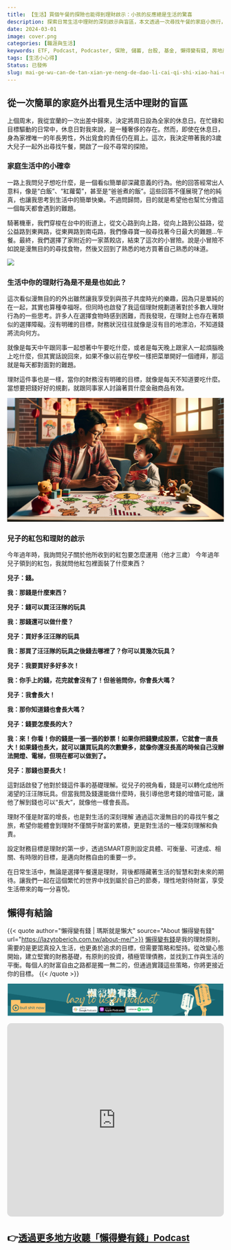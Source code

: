 ```yaml
---
title: 【生活】買個午餐的探險也能得到理財啟示：小孩的反應總是生活的驚喜
description: 探索日常生活中理財的深刻啟示與盲區，本文透過一次尋找午餐的家庭小旅行，深入探討理財規劃的重要性和如何從日常決策中學習財務管理。透過親子對話，作者揭示了從小培養財富增值觀念的必要性，強調設定清晰財務目標的重要步驟，並提供了實用的理財策略，旨在啟發讀者重新思考自己的財務規劃方法，並在繁忙的生活中找到屬於自己的理財節奏。
date: 2024-03-01
image: cover.png
categories: [職涯與生活]
keywords: ETF, Podcast, Podcaster, 保險, 儲蓄, 台股, 基金, 懶得變有錢, 房地產, 投資, 投資理財, 支出, 收入, 理財, 理財規劃, 瑪斯理財兩三事, 稅務, 總體經濟, 美股, 職涯心得, 股利收入, 複委託, 記帳, 讀書心得, 財務規劃, 財商, 貸款, 資產配置, 退休規劃, 開源節流
tags: [生活小心得]
Status: 已發佈
slug: mai-ge-wu-can-de-tan-xian-ye-neng-de-dao-li-cai-qi-shi-xiao-hai-de-fan-ying-zong-shi-sheng-huo-de-jing-xi
---
```

## 從一次簡單的家庭外出看見生活中理財的盲區

上個周末，我從宜蘭的一次出差中歸來，決定將周日設為全家的休息日。在忙碌和目標驅動的日常中，休息日對我來說，是一種奢侈的存在。然而，即使在休息日，身為家裡唯一的年長男性，外出覓食的責任仍在肩上。這次，我決定帶著我的3歲大兒子一起外出尋找午餐，開啟了一段不尋常的探險。

### 家庭生活中的小確幸

一路上我問兒子想吃什麼，是一個看似簡單卻深藏意義的行為。他的回答經常出人意料，像是“白飯”、“紅蘿蔔”，甚至是“爸爸煮的飯”。這些回答不僅展現了他的純真，也讓我思考到生活中的簡單快樂。不過問歸問，目的就是希望他也幫忙分擔這一個每天都會遇到的難題。

騎著機車，我們穿梭在台中的街道上，從文心路到向上路，從向上路到公益路，從公益路到東興路，從東興路到南屯路，我們像尋寶一般尋找著今日最大的難題…午餐。最終，我們選擇了家附近的一家蒸餃店，結束了這次的小冒險。說是小冒險不如說是漫無目的的尋找食物，然後又回到了熟悉的地方買著自己熟悉的味道。

![](1.png)

### 生活中你的理財行為是不是是也如此？

這次看似漫無目的的外出雖然讓我享受到與孩子共度時光的樂趣，因為只是單純的在一起，其實也算種幸福呀。但同時也啟發了我這個理財規劃道著對於多數人理財行為的一些思考。許多人在選擇食物時感到困難，而我發現，在理財上也存在著類似的選擇障礙。沒有明確的目標，財務狀況往往就像是沒有目的地漂泊，不知道錢將流向何方。

就像是每天中午跟同事一起想著中午要吃什麼，或者是每天晚上跟家人一起煩腦晚上吃什麼，但其實話說回來，如果不像以前在學校一樣把菜單開好一個禮拜，那這就是每天都對面對的難題。

理財這件事也是一樣，當你的財務沒有明確的目標，就像是每天不知道要吃什麼。當想要把錢好好的規劃，就跟同事家人討論著買什麼金融商品有效。

![](cover.png)

### 兒子的紅包和理財的啟示

今年過年時，我詢問兒子關於他所收到的紅包要怎麼運用（他才三歲）
今年過年兒子領到的紅包，我就問他紅包裡面裝了什麼東西？

**兒子：錢。**

**我：那錢是什麼東西？**

**兒子：錢可以買汪汪隊的玩具**

**我：那錢還可以做什麼？**

**兒子：買好多汪汪隊的玩具**

**我：那買了汪汪隊的玩具之後錢去哪裡了？你可以買幾次玩具？**

**兒子：我要買好多好多次！**

**我：你手上的錢，花完就會沒有了！但爸爸問你，你會長大嗎？**

**兒子：我會長大！**

**我：那你知道錢也會長大嗎？**

**兒子：錢要怎麼長的大？**

**我：來！你看！你的錢是一張一張的鈔票！如果你把錢變成股票，它就會一直長大！如果錢也長大，就可以讓買玩具的次數變多，就像你還沒長高的時候自己沒辦法開燈、電梯，但現在都可以做到了。**

**兒子：那錢也要長大！**


這對話啟發了他對於錢這件事的基礎理解。從兒子的視角看，錢是可以轉化成他所渴望的汪汪隊玩具。但當我問及錢還能做什麼時，我引導他思考錢的增值可能，讓他了解到錢也可以“長大”，就像他一樣會長高。

理財不僅是財富的增長，也是對生活的深刻理解
通過這次漫無目的的尋找午餐之旅，希望你能體會到理財不僅關乎財富的累積，更是對生活的一種深刻理解和負責。

設定財務目標是理財的第一步，透過SMART原則設定具體、可衡量、可達成、相關、有時限的目標，是邁向財務自由的重要一步。

在日常生活中，無論是選擇午餐還是理財，背後都隱藏著生活的智慧和對未來的期待。讓我們一起在這個繁忙的世界中找到屬於自己的節奏，理性地對待財富，享受生活帶來的每一分喜悅。

## 懶得有結論


{{< quote author="懶得變有錢 | 瑪斯就是懶大" source="About 懶得變有錢" url="https://lazytoberich.com.tw/about-me/">}}
[懶得變有錢](https://lazytoberich.com.tw/p/%E7%90%86%E8%B2%A1%E8%A6%8F%E5%8A%83%E6%87%B6%E5%BE%97%E8%AE%8A%E6%9C%89%E9%8C%A2%E4%B8%AD%E6%96%87%E7%9A%84%E5%A5%A7%E5%A6%99%E8%88%87%E7%94%9F%E6%B4%BB%E7%9A%84%E9%81%B8%E6%93%87/)是我的理財原則，需要的是更認真投入生活，也更勇於追求的目標，但需要策略和堅持。從改變心態開始，建立堅實的財務基礎，有原則的投資，積極管理債務，並找到工作與生活的平衡。每個人的財富自由之路都是獨一無二的，但通過實踐這些策略，你將更接近你的目標。
{{< /quote >}}


![lazytoberich.svg](lazytoberich.svg)


<iframe id="embedPlayer" src="https://embed.podcasts.apple.com/us/podcast/%E6%87%B6%E5%BE%97%E8%AE%8A%E6%9C%89%E9%8C%A2/id1707756115?itsct=podcast_box_player&amp;itscg=30200&amp;ls=1&amp;theme=auto" height="450px" frameborder="0" sandbox="allow-forms allow-popups allow-same-origin allow-scripts allow-top-navigation-by-user-activation" allow="autoplay *; encrypted-media *; clipboard-write" style="width: 100%; max-width: 660px; overflow: hidden; border-radius: 10px; transform: translateZ(0px); animation: 2s ease 0s 6 normal none running loading-indicator; background-color: rgb(228, 228, 228);"></iframe>


## 👉[透過更多地方收聽「懶得變有錢」Podcast](https://solink.soundon.fm/lazytoberich)